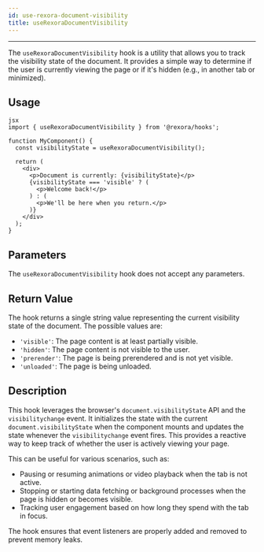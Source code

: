 ```yaml
---
id: use-rexora-document-visibility
title: useRexoraDocumentVisibility
---
```



---

The `useRexoraDocumentVisibility` hook is a utility that allows you to track the visibility state of the document. It provides a simple way to determine if the user is currently viewing the page or if it's hidden (e.g., in another tab or minimized).

## Usage
```
jsx
import { useRexoraDocumentVisibility } from '@rexora/hooks';

function MyComponent() {
  const visibilityState = useRexoraDocumentVisibility();

  return (
    <div>
      <p>Document is currently: {visibilityState}</p>
      {visibilityState === 'visible' ? (
        <p>Welcome back!</p>
      ) : (
        <p>We'll be here when you return.</p>
      )}
    </div>
  );
}
```
## Parameters

The `useRexoraDocumentVisibility` hook does not accept any parameters.

## Return Value

The hook returns a single string value representing the current visibility state of the document. The possible values are:

*   `'visible'`: The page content is at least partially visible.
*   `'hidden'`: The page content is not visible to the user.
*   `'prerender'`: The page is being prerendered and is not yet visible.
*   `'unloaded'`: The page is being unloaded.

## Description

This hook leverages the browser's `document.visibilityState` API and the `visibilitychange` event. It initializes the state with the current `document.visibilityState` when the component mounts and updates the state whenever the `visibilitychange` event fires. This provides a reactive way to keep track of whether the user is actively viewing your page.

This can be useful for various scenarios, such as:

*   Pausing or resuming animations or video playback when the tab is not active.
*   Stopping or starting data fetching or background processes when the page is hidden or becomes visible.
*   Tracking user engagement based on how long they spend with the tab in focus.

The hook ensures that event listeners are properly added and removed to prevent memory leaks.
